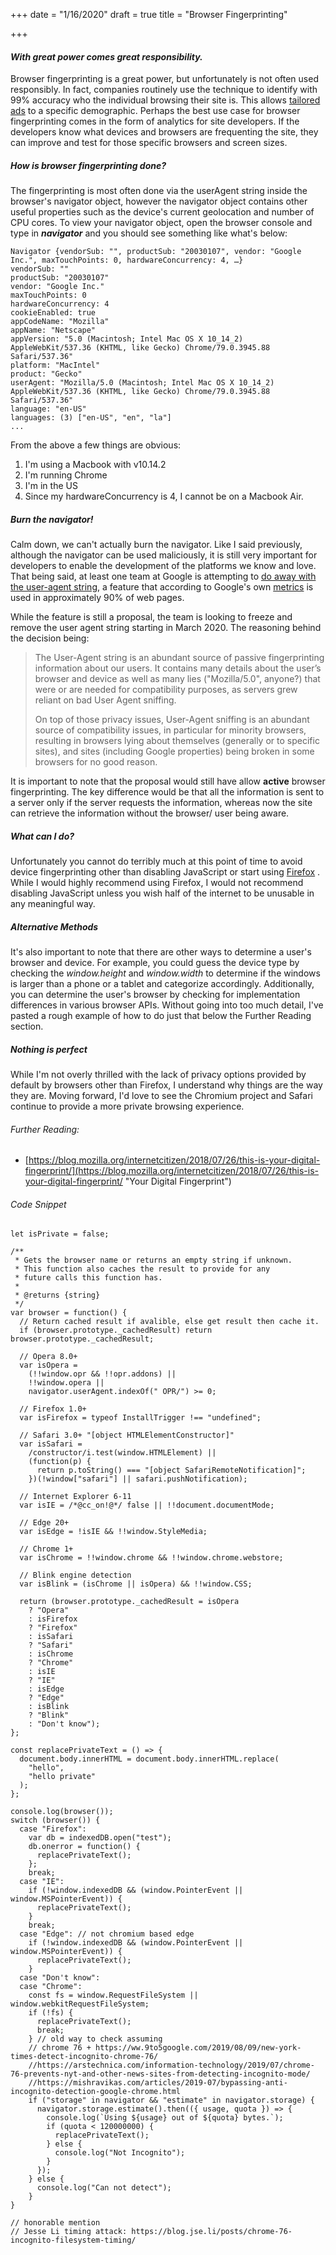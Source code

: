+++
date = "1/16/2020"
draft = true
title = "Browser Fingerprinting"

+++
#### _With great power comes great responsibility._

Browser fingerprinting is a great power, but unfortunately is not often used responsibly. In fact, companies routinely use the technique to identify with 99% accuracy who the individual browsing their site is. This allows [tailored ads](https://support.google.com/google-ads/answer/2580383?hl=en "Google Ads Demographic ") to a specific demographic. Perhaps the best use case for browser fingerprinting comes in the form of analytics for site developers. If the developers know what devices and browsers are frequenting the site, they can improve and test for those specific browsers and screen sizes.

##### _How is browser fingerprinting done?_

The  fingerprinting is most often done via the userAgent string inside the browser's navigator object, however the navigator object contains other useful properties such as the device's current geolocation and number of CPU cores. To view your navigator object, open the browser console and type in **_navigator_** and you should see something like what's below:

    Navigator {vendorSub: "", productSub: "20030107", vendor: "Google Inc.", maxTouchPoints: 0, hardwareConcurrency: 4, …}
    vendorSub: ""
    productSub: "20030107"
    vendor: "Google Inc."
    maxTouchPoints: 0
    hardwareConcurrency: 4
    cookieEnabled: true
    appCodeName: "Mozilla"
    appName: "Netscape"
    appVersion: "5.0 (Macintosh; Intel Mac OS X 10_14_2) AppleWebKit/537.36 (KHTML, like Gecko) Chrome/79.0.3945.88 Safari/537.36"
    platform: "MacIntel"
    product: "Gecko"
    userAgent: "Mozilla/5.0 (Macintosh; Intel Mac OS X 10_14_2) AppleWebKit/537.36 (KHTML, like Gecko) Chrome/79.0.3945.88 Safari/537.36"
    language: "en-US"
    languages: (3) ["en-US", "en", "la"]
    ...

From the above a few things are obvious:

1. I'm using a Macbook with v10.14.2
2. I'm running Chrome
3. I'm in the US
4. Since my hardwareConcurrency is 4, I cannot be on a Macbook Air.

#####  _Burn the navigator!_

Calm down, we can't actually burn the navigator. Like I said previously, although the navigator can be used maliciously, it is still very important for developers to enable the development of the platforms we know and love. That being said, at least one team at Google is attempting to [do away with the user-agent string](https://groups.google.com/a/chromium.org/forum/#!msg/blink-dev/-2JIRNMWJ7s/yHe4tQNLCgAJ "Proposal to remove user-agent"), a feature that according to Google's own [metrics](https://www.chromestatus.com/metrics/feature/timeline/popularity/2663 "Google Chrome User Agent Metrics") is used in approximately 90% of web pages.

While the feature is still a proposal, the team is looking to freeze and remove the user agent string starting in March 2020. The reasoning behind the decision being:

> The User-Agent string is an abundant source of passive fingerprinting information about our users. It contains many details about the user’s browser and device as well as many lies ("Mozilla/5.0", anyone?) that were or are needed for compatibility purposes, as servers grew reliant on bad User Agent sniffing.
> 
> 
> On top of those privacy issues, User-Agent sniffing is an abundant source of compatibility issues, in particular for minority browsers, resulting in browsers lying about themselves (generally or to specific sites), and sites (including Google properties) being broken in some browsers for no good reason.

It is important to note that the proposal would still have allow **active** browser fingerprinting. The key difference would be that all the information is sent to a server only if the server requests the information, whereas now the site can retrieve the information without the browser/ user being aware.

#####  _What can I do?_

Unfortunately you cannot do terribly much at this point of time to avoid device fingerprinting other than disabling JavaScript or start using [Firefox](https://blog.mozilla.org/firefox/how-to-block-fingerprinting-with-firefox/ "Firefox avoids browser fingerprinting") . While I would highly recommend using Firefox, I would not recommend disabling JavaScript unless you wish half of the internet to be unusable in any meaningful way.

##### _Alternative Methods_

It's also important to note that there are other ways to determine a user's browser and device. For example, you could guess the device type by checking the _window.height_ and _window.width_ to determine if the windows is larger than a phone or a tablet and categorize accordingly. Additionally, you can determine the user's browser by checking for implementation differences in various browser APIs. Without going into too much detail, I've pasted a rough example of how to do just that below the Further Reading section.

##### Nothing is perfect

While I'm not overly thrilled with the lack of privacy options provided by default by browsers other than Firefox, I understand why things are the way they are. Moving forward, I'd love to see the Chromium project and Safari continue to provide a more private browsing experience.

###### Further Reading:

* [https://blog.mozilla.org/internetcitizen/2018/07/26/this-is-your-digital-fingerprint/](https://blog.mozilla.org/internetcitizen/2018/07/26/this-is-your-digital-fingerprint/ "Your Digital Fingerprint")

###### Code Snippet

    let isPrivate = false;
    
    /**
     * Gets the browser name or returns an empty string if unknown.
     * This function also caches the result to provide for any
     * future calls this function has.
     *
     * @returns {string}
     */
    var browser = function() {
      // Return cached result if avalible, else get result then cache it.
      if (browser.prototype._cachedResult) return browser.prototype._cachedResult;
    
      // Opera 8.0+
      var isOpera =
        (!!window.opr && !!opr.addons) ||
        !!window.opera ||
        navigator.userAgent.indexOf(" OPR/") >= 0;
    
      // Firefox 1.0+
      var isFirefox = typeof InstallTrigger !== "undefined";
    
      // Safari 3.0+ "[object HTMLElementConstructor]"
      var isSafari =
        /constructor/i.test(window.HTMLElement) ||
        (function(p) {
          return p.toString() === "[object SafariRemoteNotification]";
        })(!window["safari"] || safari.pushNotification);
    
      // Internet Explorer 6-11
      var isIE = /*@cc_on!@*/ false || !!document.documentMode;
    
      // Edge 20+
      var isEdge = !isIE && !!window.StyleMedia;
    
      // Chrome 1+
      var isChrome = !!window.chrome && !!window.chrome.webstore;
    
      // Blink engine detection
      var isBlink = (isChrome || isOpera) && !!window.CSS;
    
      return (browser.prototype._cachedResult = isOpera
        ? "Opera"
        : isFirefox
        ? "Firefox"
        : isSafari
        ? "Safari"
        : isChrome
        ? "Chrome"
        : isIE
        ? "IE"
        : isEdge
        ? "Edge"
        : isBlink
        ? "Blink"
        : "Don't know");
    };
    
    const replacePrivateText = () => {
      document.body.innerHTML = document.body.innerHTML.replace(
        "hello",
        "hello private"
      );
    };
    
    console.log(browser());
    switch (browser()) {
      case "Firefox":
        var db = indexedDB.open("test");
        db.onerror = function() {
          replacePrivateText();
        };
        break;
      case "IE":
        if (!window.indexedDB && (window.PointerEvent || window.MSPointerEvent)) {
          replacePrivateText();
        }
        break;
      case "Edge": // not chromium based edge
        if (!window.indexedDB && (window.PointerEvent || window.MSPointerEvent)) {
          replacePrivateText();
        }
      case "Don't know":
      case "Chrome":
        const fs = window.RequestFileSystem || window.webkitRequestFileSystem;
        if (!fs) {
          replacePrivateText();
          break;
        } // old way to check assuming
        // chrome 76 + https://ww.9to5google.com/2019/08/09/new-york-times-detect-incognito-chrome-76/
        //https://arstechnica.com/information-technology/2019/07/chrome-76-prevents-nyt-and-other-news-sites-from-detecting-incognito-mode/
        //https://mishravikas.com/articles/2019-07/bypassing-anti-incognito-detection-google-chrome.html
        if ("storage" in navigator && "estimate" in navigator.storage) {
          navigator.storage.estimate().then(({ usage, quota }) => {
            console.log(`Using ${usage} out of ${quota} bytes.`);
            if (quota < 120000000) {
              replacePrivateText();
            } else {
              console.log("Not Incognito");
            }
          });
        } else {
          console.log("Can not detect");
        }
    }
    
    // honorable mention
    // Jesse Li timing attack: https://blog.jse.li/posts/chrome-76-incognito-filesystem-timing/